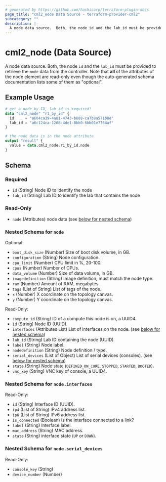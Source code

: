 ```yaml
---
# generated by https://github.com/hashicorp/terraform-plugin-docs
page_title: "cml2_node Data Source - terraform-provider-cml2"
subcategory: ""
description: |-
  A node data source.  Both, the node id and the lab_id must be provided to retrieve the node data from the controller.  Note that all of the attributes of the node element are read-only even though the auto-generated schema documentation lists some of them as "optional".
---
```


# cml2_node (Data Source)

A node data source.  Both, the node `id` and the `lab_id` must be provided to retrieve the `node` data from the controller.  Note that **all** of the attributes of the node element are read-only even though the auto-generated schema documentation lists some of them as "optional".

## Example Usage

```terraform
# get a node by ID, lab_id is required!
data "cml2_node" "r1_by_id" {
  id     = "a604ca39-4a81-4743-b888-ca7b8a571b8e"
  lab_id = "a6c124ca-1268-4de1-8bb0-6bb01e7764af"
}

# the node data is in the node attribute
output "result" {
  value = data.cml2_node.r1_by_id.node
}
```

<!-- schema generated by tfplugindocs -->
## Schema

### Required

- `id` (String) Node ID to identify the node
- `lab_id` (String) Lab ID to identify the lab that contains the node

### Read-Only

- `node` (Attributes) node data (see [below for nested schema](#nestedatt--node))

<a id="nestedatt--node"></a>
### Nested Schema for `node`

Optional:

- `boot_disk_size` (Number) Size of boot disk volume, in GB.
- `configuration` (String) Node configuration.
- `cpu_limit` (Number) CPU limit in %, 20-100.
- `cpus` (Number) Number of CPUs.
- `data_volume` (Number) Size of data volume, in GB.
- `imagedefinition` (String) Image definition, must match the node type.
- `ram` (Number) Amount of RAM, megabytes.
- `tags` (List of String) List of tags of the node.
- `x` (Number) X coordinate on the topology canvas.
- `y` (Number) Y coordinate on the topology canvas.

Read-Only:

- `compute_id` (String) ID of a compute this node is on, a UUID4.
- `id` (String) Node ID (UUID).
- `interfaces` (Attributes List) List of interfaces on the node. (see [below for nested schema](#nestedatt--node--interfaces))
- `lab_id` (String) Lab ID containing the node (UUID).
- `label` (String) Node label.
- `nodedefinition` (String) Node definition / type.
- `serial_devices` (List of Object) List of serial devices (consoles). (see [below for nested schema](#nestedatt--node--serial_devices))
- `state` (String) Node state (`DEFINED_ON_CORE`, `STOPPED`, `STARTED`, `BOOTED`).
- `vnc_key` (String) VNC key of console, a UUID4.

<a id="nestedatt--node--interfaces"></a>
### Nested Schema for `node.interfaces`

Read-Only:

- `id` (String) Interface ID (UUID).
- `ip4` (List of String) IPv4 address list.
- `ip6` (List of String) IPv6 address list.
- `is_connected` (Boolean) Is the interface connected to a link?
- `label` (String) Interface label.
- `mac_address` (String) MAC address.
- `state` (String) interface state (`UP` or `DOWN`).


<a id="nestedatt--node--serial_devices"></a>
### Nested Schema for `node.serial_devices`

Read-Only:

- `console_key` (String)
- `device_number` (Number)


